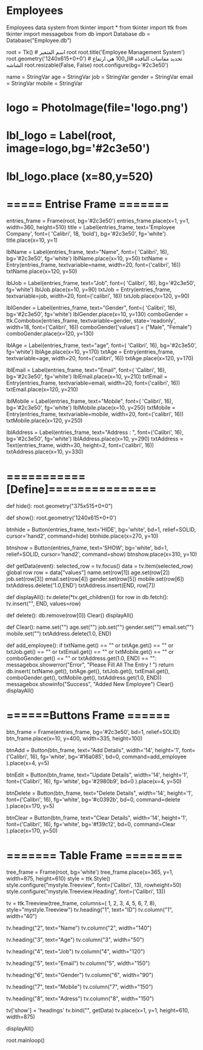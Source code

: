 # Employees
Employees data system
from tkinter import *
from tkinter import ttk
from tkinter import messagebox
from db import Database
db = Database("Employee.db")


root = Tk()  # اسم المتغير root
root.title('Employee Management System')
root.geometry('1240x615+0+0')  # تحديد مقاسات النافذه #ال100 هي ارتفاع الشاشه
root.resizable(False, False)
root.configure(bg='#2c3e50')

name = StringVar
age = StringVar
job = StringVar
gender = StringVar
email = StringVar
mobile = StringVar

# logo = PhotoImage(file='logo.png')
# lbl_logo = Label(root, image=logo,bg='#2c3e50')
# lbl_logo.place (x=80,y=520)


# ===== Entrise Frame =======
entries_frame = Frame(root, bg='#2c3e50')
entries_frame.place(x=1, y=1, width=360, height=510)
title = Label(entries_frame, text='Employee Company', font=(
    'Calibri', 18, 'bold'), bg='#2c3e50', fg='white')
title.place(x=10, y=1)

lblName = Label(entries_frame, text="Name", font=(
    'Calibri', 16), bg='#2c3e50', fg='white')
lblName.place(x=10, y=50)
txtName = Entry(entries_frame, textvariable=name,
                width=20, font=('calibri', 16))
txtName.place(x=120, y=50)

lblJob = Label(entries_frame, text="Job", font=(
    'Calibri', 16), bg='#2c3e50', fg='white')
lblJob.place(x=10, y=90)
txtJob = Entry(entries_frame, textvariable=job, width=20, font=('calibri', 16))
txtJob.place(x=120, y=90)

lblGender = Label(entries_frame, text="Gender", font=(
    'Calibri', 16), bg='#2c3e50', fg='white')
lblGender.place(x=10, y=130)
comboGender = ttk.Combobox(entries_frame, textvariable=gender,
                           state='readonly', width=18, font=('Calibri', 16))
comboGender['values'] = ("Male", "Female")
comboGender.place(x=120, y=130)

lblAge = Label(entries_frame, text="age", font=(
    'Calibri', 16), bg='#2c3e50', fg='white')
lblAge.place(x=10, y=170)
txtAge = Entry(entries_frame, textvariable=age, width=20, font=('calibri', 16))
txtAge.place(x=120, y=170)

lblEmail = Label(entries_frame, text="Email", font=(
    'Calibri', 16), bg='#2c3e50', fg='white')
lblEmail.place(x=10, y=210)
txtEmail = Entry(entries_frame, textvariable=email,
                 width=20, font=('calibri', 16))
txtEmail.place(x=120, y=210)

lblMobile = Label(entries_frame, text="Mobile", font=(
    'Calibri', 16), bg='#2c3e50', fg='white')
lblMobile.place(x=10, y=250)
txtMobile = Entry(entries_frame, textvariable=mobile,
                  width=20, font=('calibri', 16))
txtMobile.place(x=120, y=250)

lblAddress = Label(entries_frame, text="Address : ",
                   font=('Calibri', 16), bg='#2c3e50', fg='white')
lblAddress.place(x=10, y=290)
txtAddress = Text(entries_frame, width=30, height=2, font=('calibri', 16))
txtAddress.place(x=10, y=330)

# ===========[Define]===============


def hide():
    root.geometry("375x515+0+0")


def show():
    root.geometry('1240x615+0+0')


btnhide = Button(entries_frame, text='HIDE', bg='white', bd=1,
                 relief=SOLID, cursor='hand2', command=hide)
btnhide.place(x=270, y=10)

btnshow = Button(entries_frame, text='SHOW', bg='white', bd=1,
                 relief=SOLID, cursor='hand2', command=show)
btnshow.place(x=310, y=10)


def getData(event):
    selected_row = tv.focus()
    data = tv.item(selected_row)
    global row
    row = data["values"]
    name.set(row[1])
    age.set(row[2])
    job.set(row[3])
    email.set(row[4])
    gender.set(row[5])
    mobile.set(row[6])
    txtAddress.delete('1.0,END')
    txtAddress.insert(END, row[7])


def displayAll():
    tv.delete(*tv.get_children())
    for row in db.fetch():
        tv.insert("", END, values=row)


def delete():
    db.remove(row[0])
    Clear()
    displayAll()


def Clear():
    name.set("")
    age.set("")
    job.set("")
    gender.set("")
    email.set("")
    mobile.set("")
    txtAddress.delete(1.0, END)


def add_employee():
    if txtName.get() == "" or txtAge.get() == "" or txtJob.get() == "" or txtEmail.get() == "" or txtMobile.get() == "" or comboGender.get() == "" or txtAddress.get(1.0, END) == "":
        messagebox.showerror("Error", "Please Fill All The Entry ! ")
        return
    db.insert(
        txtName.get(),
        txtAge.get(),
        txtJob.get(),
        txtEmail.get(),
        comboGender.get(),
        txtMobile.get(),
        txtAddress.get(1.0, END))
    messagebox.showinfo("Success", "Added New Employee")
    Clear()
    displayAll()


# ======Buttons Frame ======
btn_frame = Frame(entries_frame, bg='#2c3e50', bd=1, relief=SOLID)
btn_frame.place(x=10, y=400, width=335, height=100)

btnAdd = Button(btn_frame,
                text="Add Details",
                width='14',
                height='1',
                font=('Calibri', 16),
                fg='white',
                bg='#16a085',
                bd=0,
                command=add_employee
                ).place(x=4, y=5)

btnEdit = Button(btn_frame,
                 text="Update Details",
                 width='14',
                 height='1',
                 font=('Calibri', 16),
                 fg='white',
                 bg='#2980b9',
                 bd=0
                 ).place(x=4, y=50)

btnDelete = Button(btn_frame,
                   text="Delete Details",
                   width='14',
                   height='1',
                   font=('Calibri', 16),
                   fg='white',
                   bg='#c0392b',
                   bd=0,
                   command=delete
                   ).place(x=170, y=5)

btnClear = Button(btn_frame,
                  text="Clear Details",
                  width='14',
                  height='1',
                  font=('Calibri', 16),
                  fg='white',
                  bg='#f39c12',
                  bd=0,
                  command=Clear
                  ).place(x=170, y=50)

# ======= Table Frame ========

tree_frame = Frame(root, bg='white')
tree_frame.place(x=365, y=1, width=875, height=610)
style = ttk.Style()
style.configure("mystyle.Treeview", font=('Calibri', 13), rowheight=50)
style.configure("mystyle.Treeview.Heading", font=('Calibri', 13))

tv = ttk.Treeview(tree_frame, columns=(
    1, 2, 3, 4, 5, 6, 7, 8), style="mystyle.Treeview")
tv.heading("1", text="ID")
tv.column("1", width="40")

tv.heading("2", text="Name")
tv.column("2", width="140")

tv.heading("3", text="Age")
tv.column("3", width="50")

tv.heading("4", text="Job")
tv.column("4", width="120")

tv.heading("5", text="Email")
tv.column("5", width="150")

tv.heading("6", text="Gender")
tv.column("6", width="90")

tv.heading("7", text="Mobile")
tv.column("7", width="150")

tv.heading("8", text="Adress")
tv.column("8", width="150")

tv['show'] = 'headings'
tv.bind("<ButtonRelease-1>", getData)
tv.place(x=1, y=1, height=610, width=875)

displayAll()


root.mainloop()
